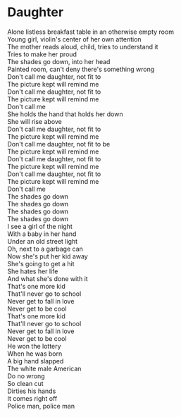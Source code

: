 # Daughter

Alone listless breakfast table in an otherwise empty room  
Young girl, violin's center of her own attention  
The mother reads aloud, child, tries to understand it  
Tries to make her proud  
The shades go down, into her head  
Painted room, can't deny there's something wrong  
Don't call me daughter, not fit to  
The picture kept will remind me  
Don't call me daughter, not fit to  
The picture kept will remind me  
Don't call me  
She holds the hand that holds her down  
She will rise above  
Don't call me daughter, not fit to  
The picture kept will remind me  
Don't call me daughter, not fit to be  
The picture kept will remind me  
Don't call me daughter, not fit to  
The picture kept will remind me  
Don't call me daughter, not fit to  
The picture kept will remind me  
Don't call me  
The shades go down  
The shades go down  
The shades go down  
The shades go down  
I see a girl of the night  
With a baby in her hand  
Under an old street light  
Oh, next to a garbage can  
Now she's put her kid away  
She's going to get a hit  
She hates her life  
And what she's done with it  
That's one more kid  
That'll never go to school  
Never get to fall in love  
Never get to be cool  
That's one more kid  
That'll never go to school  
Never get to fall in love  
Never get to be cool  
He won the lottery  
When he was born  
A big hand slapped  
The white male American  
Do no wrong  
So clean cut  
Dirties his hands  
It comes right off  
Police man, police man
